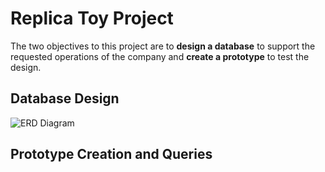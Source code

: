 # Replica Toy Project
The two objectives to this project are to __design a database__ to support the requested operations of the company and __create a prototype__ to test the design.

## Database Design
![ERD Diagram](images/image_erd.png)

## Prototype Creation and Queries
